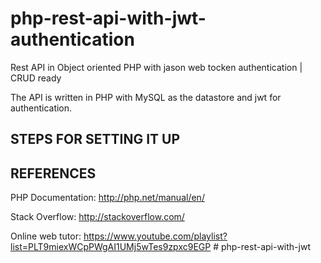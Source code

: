 # php-rest-api-with-jwt-authentication
Rest API in Object oriented PHP with jason web tocken authentication | CRUD ready

The API is written in PHP with MySQL as the datastore and jwt for authentication.

## STEPS FOR SETTING IT UP


## REFERENCES

PHP Documentation: http://php.net/manual/en/

Stack Overflow: http://stackoverflow.com/

Online web tutor: https://www.youtube.com/playlist?list=PLT9miexWCpPWgAI1UMj5wTes9zpxc9EGP
#   p h p - r e s t - a p i - w i t h - j w t  
 